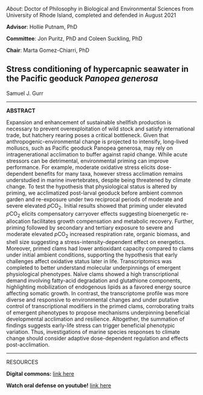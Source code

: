 *About*:  Doctor of Philosophy in Biological and Environmental Sciences from
University of Rhode Island, completed and defended in August 2021

**Advisor**: Hollie Putnam, PhD

**Committee**: Jon Puritz, PhD and Coleen Suckling, PhD

**Chair**: Marta Gomez-Chiarri, PhD

## Stress conditioning of hypercapnic seawater in the Pacific geoduck *Panopea generosa*


Samuel J. Gurr

---

**ABSTRACT**

Expansion and enhancement of sustainable shellfish production is necessary to prevent overexploitation of wild stock and satisfy international trade, but hatchery rearing poses a critical bottleneck. Given that anthropogenic-environmental change is projected to intensify, long-lived molluscs, such as Pacific geoduck Panopea generosa, may rely on intragenerational acclimation to buffer against rapid change. While acute stressors can be detrimental, environmental priming can improve performance. For example, moderate oxidative stress elicits dose-dependent benefits for many taxa, however stress acclimation remains understudied in marine invertebrates, despite being threatened by climate change. To test the hypothesis that physiological status is altered by priming, we acclimatized post-larval geoduck before ambient common garden and re-exposure under two reciprocal periods of moderate and severe elevated *p*CO<sub>2</sub>. Initial results showed that priming under elevated *p*CO<sub>2</sub> elicits compensatory carryover effects suggesting bioenergetic re-allocation facilitates growth compensation and metabolic recovery. Further, priming followed by secondary and tertiary exposure to severe and moderate elevated *p*CO<sub>2</sub> increased respiration rate, organic biomass, and shell size suggesting a stress-intensity-dependent effect on energetics. Moreover, primed clams had lower antioxidant capacity compared to clams under initial ambient conditions, supporting the hypothesis that early challenges affect oxidative status later in life. Transcriptomics was completed to better understand molecular underpinnings of emergent physiological phenotypes. Naïve clams showed a high transcriptional demand involving fatty-acid degradation and glutathione components, highlighting mobilization of endogenous lipids as a favored energy source affecting somatic growth. In contrast, the transcriptome profile was more diverse and responsive to environmental changes and under putative control of transcriptional modifiers in the primed clams, corroborating traits of emergent phenotypes to propose mechanisms underpinning beneficial developmental acclimation and resilience. Altogether, the summation of findings suggests early-life stress can trigger beneficial phenotypic variation. Thus, investigations of marine species responses to climate change should consider adaptive dose-dependent regulation and effects post-acclimation.

---

RESOURCES

**Digital commons:** [link here](https://digitalcommons.uri.edu/oa_diss/1275/)

**Watch oral defense on youtube!** [link here](https://www.youtube.com/watch?v=ab0JbcDKH0o)

